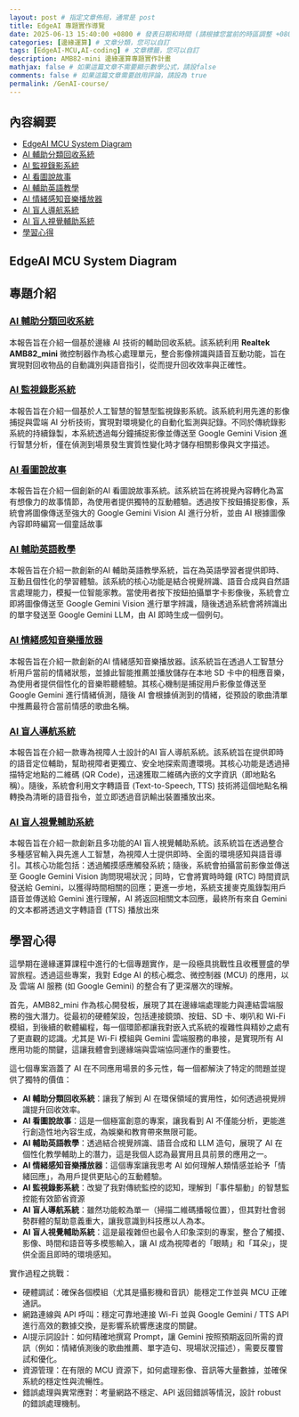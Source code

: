 ```yaml
---
layout: post # 指定文章佈局，通常是 post
title: EdgeAI 專題實作導覽
date: 2025-06-13 15:40:00 +0800 # 發表日期和時間 (請根據您當前的時區調整 +0800 代表 UTC+8)
categories: [邊緣運算] # 文章分類，您可以自訂
tags: [EdgeAI-MCU,AI-coding] # 文章標籤，您可以自訂
description: AMB82-mini 邊緣運算專題實作計畫
mathjax: false # 如果這篇文章不需要顯示數學公式，請設false
comments: false # 如果這篇文章需要啟用評論，請設為 true
permalink: /GenAI-course/
---
```


## 內容綱要

- [EdgeAI MCU System Diagram](#edgeai-mcu-system-diagram)
- [AI 輔助分類回收系統](#ai-輔助分類回收系統)
- [AI 監視錄影系統](#ai-監視錄影系統)
- [AI 看圖說故事](#ai-看圖說故事)
- [AI 輔助英語教學](#ai-輔助英語教學)
- [AI 情緒感知音樂播放器](#ai-情緒感知音樂播放器)
- [AI 盲人導航系統](#ai-盲人導航系統)
- [AI 盲人視覺輔助系統](#ai-盲人視覺輔助系統)
- [學習心得](#學習心得)

## EdgeAI MCU System Diagram 


## 專題介紹

### [AI 輔助分類回收系統](project1/index.html)
本報告旨在介紹一個基於邊緣 AI 技術的輔助回收系統。該系統利用 **Realtek AMB82_mini** 微控制器作為核心處理單元，整合影像辨識與語音互動功能，旨在實現對回收物品的自動識別與語音指引，從而提升回收效率與正確性。

### [AI 監視錄影系統](project2/index.html)
本報告旨在介紹一個基於人工智慧的智慧型監視錄影系統。該系統利用先進的影像捕捉與雲端 AI 分析技術，實現對環境變化的自動化監測與記錄。不同於傳統錄影系統的持續錄製，本系統透過每分鐘捕捉影像並傳送至 Google Gemini Vision 進行智慧分析，僅在偵測到場景發生實質性變化時才儲存相關影像與文字描述。

### [AI 看圖說故事](project3/index.html)
本報告旨在介紹一個創新的AI 看圖說故事系統。該系統旨在將視覺內容轉化為富有想像力的故事情節，為使用者提供獨特的互動體驗。透過按下按鈕捕捉影像，系統會將圖像傳送至強大的 Google Gemini Vision AI 進行分析，並由 AI 根據圖像內容即時編寫一個童話故事

### [AI 輔助英語教學](project4/index.html)
本報告旨在介紹一款創新的AI 輔助英語教學系統，旨在為英語學習者提供即時、互動且個性化的學習體驗。該系統的核心功能是結合視覺辨識、語音合成與自然語言處理能力，模擬一位智能家教。當使用者按下按鈕拍攝單字卡影像後，系統會立即將圖像傳送至 Google Gemini Vision 進行單字辨識，隨後透過系統會將辨識出的單字發送至 Google Gemini LLM，由 AI 即時生成一個例句。

### [AI 情緒感知音樂播放器](project5/index.html)
本報告旨在介紹一款創新的AI 情緒感知音樂播放器。該系統旨在透過人工智慧分析用戶當前的情緒狀態，並據此智能推薦並播放儲存在本地 SD 卡中的相應音樂，為使用者提供個性化的音樂聆聽體驗。其核心機制是捕捉用戶影像並傳送至 Google Gemini 進行情緒偵測，隨後 AI 會根據偵測到的情緒，從預設的歌曲清單中推薦最符合當前情感的歌曲名稱。

### [AI 盲人導航系統](project6/index.html)
本報告旨在介紹一款專為視障人士設計的AI 盲人導航系統。該系統旨在提供即時的語音定位輔助，幫助視障者更獨立、安全地探索周遭環境。其核心功能是透過掃描特定地點的二維碼 (QR Code)，迅速獲取二維碼內嵌的文字資訊（即地點名稱）。隨後，系統會利用文字轉語音 (Text-to-Speech, TTS) 技術將這個地點名稱轉換為清晰的語音指令，並立即透過音訊輸出裝置播放出來。

### [AI 盲人視覺輔助系統](project7/index.html)
本報告旨在介紹一款創新且多功能的AI 盲人視覺輔助系統。該系統旨在透過整合多種感官輸入與先進人工智慧，為視障人士提供即時、全面的環境感知與語音導引。其核心功能包括：透過觸摸感應觸發系統；隨後，系統會拍攝當前影像並傳送至 Google Gemini Vision 詢問現場狀況；同時，它會將實時時鐘 (RTC) 時間資訊發送給 Gemini，以獲得時間相關的回應；更進一步地，系統支援麥克風錄製用戶語音並傳送給 Gemini 進行理解，AI 將返回相關文本回應，最終所有來自 Gemini 的文本都將透過文字轉語音 (TTS) 播放出來

## 學習心得
這學期在邊緣運算課程中進行的七個專題實作，是一段極具挑戰性且收穫豐盛的學習旅程。透過這些專案，我對 Edge AI 的核心概念、微控制器 (MCU) 的應用，以及 雲端 AI 服務 (如 Google Gemini) 的整合有了更深層次的理解。

首先，AMB82_mini 作為核心開發板，展現了其在邊緣端處理能力與連結雲端服務的強大潛力。從最初的硬體架設，包括連接鏡頭、按鈕、SD 卡、喇叭和 Wi-Fi 模組，到後續的軟體編程，每一個環節都讓我對嵌入式系統的複雜性與精妙之處有了更直觀的認識。尤其是 Wi-Fi 模組與 Gemini 雲端服務的串接，是實現所有 AI 應用功能的關鍵，這讓我體會到邊緣端與雲端協同運作的重要性。

這七個專案涵蓋了 AI 在不同應用場景的多元性，每一個都解決了特定的問題並提供了獨特的價值：

- **AI 輔助分類回收系統**：讓我了解到 AI 在環保領域的實用性，如何透過視覺辨識提升回收效率。
- **AI 看圖說故事**：這是一個極富創意的專案，讓我看到 AI 不僅能分析，更能進行創造性地內容生成，為娛樂和教育帶來無限可能。
- **AI 輔助英語教學**：透過結合視覺辨識、語音合成和 LLM 造句，展現了 AI 在個性化教學輔助上的潛力，這是我個人認為最實用且具前景的應用之一。
- **AI 情緒感知音樂播放器**：這個專案讓我思考 AI 如何理解人類情感並給予「情緒回應」，為用戶提供更貼心的互動體驗。
- **AI 監視錄影系統**：改變了我對傳統監控的認知，理解到「事件驅動」的智慧監控能有效節省資源
- **AI 盲人導航系統**：雖然功能較為單一（掃描二維碼播報位置），但其對社會弱勢群體的幫助意義重大，讓我意識到科技應以人為本。
- **AI 盲人視覺輔助系統**：這是最複雜但也最令人印象深刻的專案，整合了觸摸、影像、時間和語音等多模態輸入，讓 AI 成為視障者的「眼睛」和「耳朵」，提供全面且即時的環境感知。

實作過程之挑戰：
- 硬體調試：確保各個模組（尤其是攝影機和音訊）能穩定工作並與 MCU 正確通訊。
- 網路連線與 API 呼叫：穩定可靠地連接 Wi-Fi 並與 Google Gemini / TTS API 進行高效的數據交換，是影響系統響應速度的關鍵。
- AI提示詞設計：如何精確地撰寫 Prompt，讓 Gemini 按照預期返回所需的資訊（例如：情緒偵測後的歌曲推薦、單字造句、現場狀況描述），需要反覆嘗試和優化。
- 資源管理：在有限的 MCU 資源下，如何處理影像、音訊等大量數據，並確保系統的穩定性與流暢性。
- 錯誤處理與異常應對：考量網路不穩定、API 返回錯誤等情況，設計 robust 的錯誤處理機制。  

